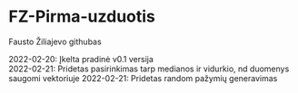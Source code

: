 # FZ-Pirma-uzduotis
Fausto Žiliajevo githubas

2022-02-20: Įkelta pradinė v0.1 versija  
2022-02-21: Pridetas pasirinkimas tarp medianos ir vidurkio, nd duomenys saugomi vektoriuje
2022-02-21: Pridetas random pažymių generavimas
